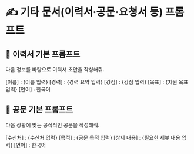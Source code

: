 # ✍️ 기타 문서(이력서·공문·요청서 등) 프롬프트

## 📝 이력서 기본 프롬프트

다음 정보를 바탕으로 이력서 초안을 작성해줘.

[이름] : {이름 입력}
[경력] : {경력 요약 입력}
[강점] : {강점 입력}
[목표] : {지원 목표 입력}
[언어] : 한국어


## 📝 공문 기본 프롬프트

다음 상황에 맞는 공식적인 공문을 작성해줘.

[수신처] : {수신처 입력}
[목적] : {공문 목적 입력}
[상세 내용] : {필요한 세부 내용 입력}
[언어] : 한국어
